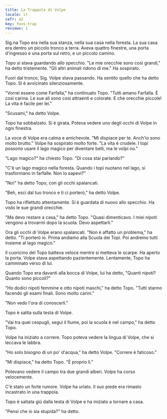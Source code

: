 ```yaml
---
title: La Trappola di Volpe
locale: it
cefr: a2
key: foxs-trap
reviews: 1
---
```


Sig.na Topo era nella sua stanza, nella sua casa nella foresta. La sua casa era dentro un piccolo tronco a terra. Aveva quattro finestre, una porta d'ingresso e una porta sul retro, e un piccolo camino.

Topo si stava guardando allo specchio. "Le mie orecchie sono così grandi," ha detto tristemente. "Gli altri animali ridono di me." Ha sospirato.

Fuori dal tronco, Sig. Volpe stava passando. Ha sentito quello che ha detto Topo. Si è avvicinato silenziosamente.

"Vorrei essere come Farfalla," ha continuato Topo. "Tutti amano Farfalla. È così carina. Le sue ali sono così attraenti e colorate. E che orecchie piccole! La vita è facile per lei."

"Scusami," ha detto Volpe.

Topo ha sobbalzato. Si è girata. Poteva vedere uno degli occhi di Volpe in ogni finestra.

La voce di Volpe era calma e amichevole. "Mi dispiace per te. Anch'io sono molto brutto." Volpe ha sospirato molto forte. "La vita è crudele. I topi possono usare il lago magico per diventare belli, ma le volpi no."

"Lago magico?" ha chiesto Topo. "Di cosa stai parlando?"

"C'è un lago magico nella foresta. Quando i topi nuotano nel lago, si trasformano in farfalle. Non lo sapevi?"

"No!" ha detto Topo, con gli occhi spalancati.

"Beh, esci dal tuo tronco e ti ci porterò," ha detto Volpe.

Topo ha riflettuto attentamente. Si è guardata di nuovo allo specchio. Ha visto le sue grandi orecchie.

"Ma devo restare a casa," ha detto Topo. "Quasi dimenticavo. I miei nipoti vengono a trovarmi dopo la scuola. Devo aspettarli."

Ora gli occhi di Volpe erano spalancati. "Non è affatto un problema," ha detto. "Ti porterò io. Prima andiamo alla Scuola dei Topi. Poi andremo tutti insieme al lago magico."

Il cuoricino del Topo batteva veloce mentre si metteva le scarpe. Ha aperto la porta. Volpe stava aspettando pazientemente. Lentamente, Topo ha camminato verso di lui.

Quando Topo era davanti alla bocca di Volpe, lui ha detto, "Quanti nipoti? Quanto sono piccoli?"

"Ho dodici nipoti femmine e otto nipoti maschi," ha detto Topo. "Tutti stanno facendo gli esami finali. Sono molto carini."

"Non vedo l'ora di conoscerli."

Topo è salita sulla testa di Volpe.

"Vai tra quei cespugli, segui il fiume, poi la scuola è nel campo," ha detto Topo.

Volpe ha iniziato a correre. Topo poteva vedere la lingua di Volpe, che si leccava le labbra.

"Ho solo bisogno di un po' d'acqua," ha detto Volpe. "Correre è faticoso."

"Mi dispiace," ha detto Topo. "È proprio lì."

Potevano vedere il campo tra due grandi alberi. Volpe ha corso velocemente.

C'è stato un forte rumore. Volpe ha urlato. Il suo piede era rimasto incastrato in una trappola.

Topo è saltata giù dalla testa di Volpe e ha iniziato a tornare a casa.

"Pensi che io sia stupida?" ha detto.